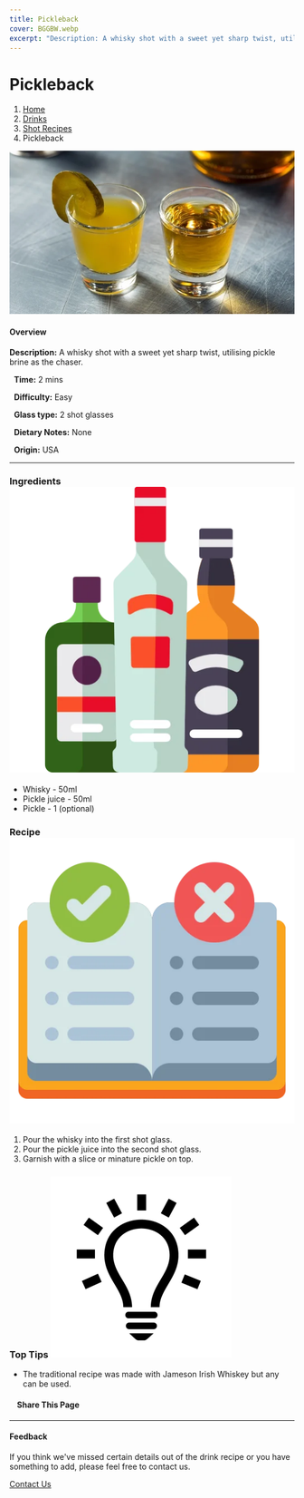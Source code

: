 ```yaml
---
title: Pickleback
cover: BGGBW.webp
excerpt: "Description: A whisky shot with a sweet yet sharp twist, utilising pickle brine as the chaser."
---
```


# Pickleback

1.  [Home](/)
2.  [Drinks](drinks)
3.  [Shot Recipes](drinks/shotrecipes)
4.  Pickleback

![](/images/pickleback.webp)

#### Overview

**Description:** A whisky shot with a sweet yet sharp twist, utilising pickle brine as the chaser.

  **Time:** 2 mins

  **Difficulty:** Easy

  **Glass type:** 2 shot glasses

  **Dietary Notes:** None

  **Origin:** USA

* * *

### Ingredients ![target](/images/liquor.webp)

-   Whisky - 50ml
-   Pickle juice - 50ml
-   Pickle - 1 (optional)

### Recipe ![target](/images/rules.webp)

1.  Pour the whisky into the first shot glass.
2.  Pour the pickle juice into the second shot glass.
3.  Garnish with a slice or minature pickle on top.

### Top Tips ![target](/images/lightbulb.webp)

-   The traditional recipe was made with Jameson Irish Whiskey but any can be used.

####     Share This Page

[](https://www.facebook.com/sharer/sharer.php?u=beergogglegames.co.uk/Drinks/ShotRecipes/pickleback)[](https://www.instagram.com/direct/new/)[](https://twitter.com/intent/tweet?url=beergogglegames.co.uk/Drinks/ShotRecipes/pickleback)

* * *

#### Feedback

If you think we've missed certain details out of the drink recipe or you have something to add, please feel free to contact us.

  
  
  
[Contact Us](contact)
